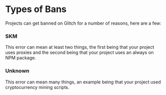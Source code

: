 # Types of Bans

Projects can get banned on Glitch for a number of reasons, here are a few:


### SKM

This error can mean at least two things, the first being that your project uses proxies and the second being that your project uses an always on NPM package.


### Unknown

This error can mean many things, an example being that your project used cryptocurrency mining scripts.